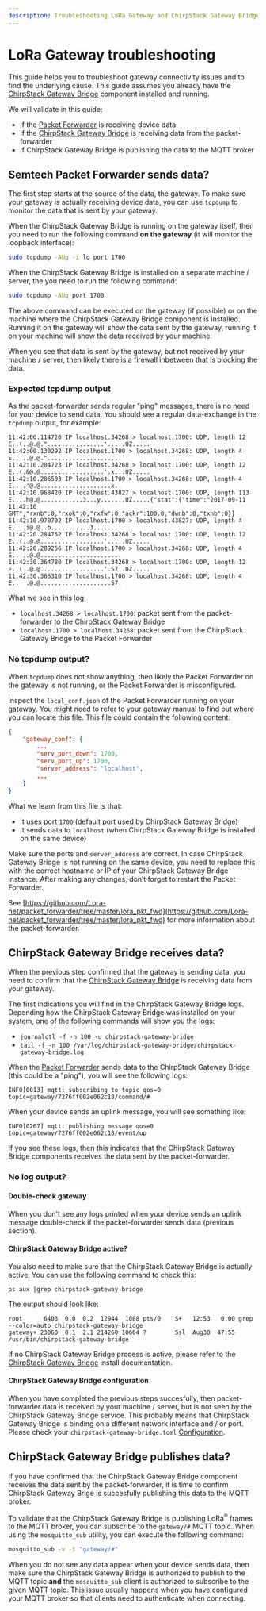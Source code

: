 ```yaml
---
description: Troubleshooting LoRa Gateway and ChirpStack Gateway Bridge issues.
---
```


# LoRa Gateway troubleshooting

This guide helps you to troubleshoot gateway connectivity issues and to find the
underlying cause. This guide assumes you already have the
[ChirpStack Gateway Bridge](../../../gateway-bridge/index.md) component installed and running.

We will validate in this guide:

* If the [Packet Forwarder](https://github.com/lora-net/packet_forwarder) is receiving device data
* If the [ChirpStack Gateway Bridge](../../../gateway-bridge/index.md) is receiving data from the packet-forwarder
* If ChirpStack Gateway Bridge is publishing the data to the MQTT broker

## Semtech Packet Forwarder sends data?

The first step starts at the source of the data, the gateway. To make sure your
gateway is actually receiving device data, you can use `tcpdump` to monitor
the data that is sent by your gateway.

When the ChirpStack Gateway Bridge is running on the gateway itself, then you need
to run the following command **on the gateway** (it will monitor the loopback interface):

```bash
sudo tcpdump -AUq -i lo port 1700
```

When the ChirpStack Gateway Bridge is installed on a separate machine / server, the
you need to run the following command:

```bash
sudo tcpdump -AUq port 1700
```

The above command can be executed on the gateway (if possible) or on the
machine where the ChirpStack Gateway Bridge component is installed. Running it
on the gateway will show the data sent by the gateway, running it on your
machine will show the data received by your machine.

When you see that data is sent by the gateway, but not received by your
machine / server, then likely there is a firewall inbetween that is blocking
the data.

### Expected tcpdump output

As the packet-forwarder sends regular "ping" messages, there is no need for
your device to send data. You should see a regular data-exchange in the
`tcpdump` output, for example:

```text
11:42:00.114726 IP localhost.34268 > localhost.1700: UDP, length 12
E..(..@.@."................'.....UZ.....
11:42:00.130292 IP localhost.1700 > localhost.34268: UDP, length 4
E.. ..@.@.".....................
11:42:10.204723 IP localhost.34268 > localhost.1700: UDP, length 12
E..(.&@.@..................'.x...UZ.....
11:42:10.206503 IP localhost.1700 > localhost.34268: UDP, length 4
E.. .'@.@....................x..
11:42:10.968420 IP localhost.43827 > localhost.1700: UDP, length 113
E....h@.@............3...y.......UZ.....{"stat":{"time":"2017-09-11 11:42:10 GMT","rxnb":0,"rxok":0,"rxfw":0,"ackr":100.0,"dwnb":0,"txnb":0}}
11:42:10.970702 IP localhost.1700 > localhost.43827: UDP, length 4
E.. .i@.@..b...........3........
11:42:20.284752 IP localhost.34268 > localhost.1700: UDP, length 12
E..(..@.@..................'.....UZ.....
11:42:20.289256 IP localhost.1700 > localhost.34268: UDP, length 4
E.. ..@.@.......................
11:42:30.364780 IP localhost.34268 > localhost.1700: UDP, length 12
E..( .@.@..................'.S7..UZ.....
11:42:30.366310 IP localhost.1700 > localhost.34268: UDP, length 4
E..  .@.@....................S7.
```

What we see in this log:

* `localhost.34268 > localhost.1700`: packet sent from the packet-forwarder to the ChirpStack Gateway Bridge
* `localhost.1700 > localhost.34268`: packet sent from the ChirpStack Gateway Bridge to the Packet Forwarder


### No tcpdump output?

When `tcpdump` does not show anything, then likely the Packet Forwarder on
the gateway is not running, or the Packet Forwarder is misconfigured.

Inspect the `local_conf.json` of the Packet Forwarder running on your gateway.
You might need to refer to your gateway manual to find out where you can locate
this file. This file could contain the following content:

```json
{
    "gateway_conf": {
        ...
        "serv_port_down": 1700,
        "serv_port_up": 1700,
        "server_address": "localhost",
        ...
    }
}
```

What we learn from this file is that:

* It uses port `1700` (default port used by ChirpStack Gateway Bridge)
* It sends data to `localhost` (when ChirpStack Gateway Bridge is installed on the same device)

Make sure the ports and `server_address` are correct. In case ChirpStack Gateway
Bridge is not running on the same device, you need to replace this with
the correct hostname or IP of your ChirpStack Gateway Bridge instance. After making
any changes, don’t forget to restart the Packet Forwarder.

See [https://github.com/Lora-net/packet_forwarder/tree/master/lora_pkt_fwd](https://github.com/Lora-net/packet_forwarder/tree/master/lora_pkt_fwd)
for more information about the packet-forwarder.

## ChirpStack Gateway Bridge receives data?

When the previous step confirmed that the gateway is sending data, you need to
confirm that the [ChirpStack Gateway Bridge](../../../gateway-bridge/index.md) is receiving
data from your gateway.

The first indications you will find in the ChirpStack Gateway Bridge logs. Depending
how the ChirpStack Gateway Bridge was installed on your system, one of the following
commands will show you the logs:

* `journalctl -f -n 100 -u chirpstack-gateway-bridge`
* `tail -f -n 100 /var/log/chirpstack-gateway-bridge/chirpstack-gateway-bridge.log`

When the [Packet Forwarder](https://github.com/lora-net/packet_forwarder) sends
data to the ChirpStack Gateway Bridge (this could be a "ping"), you will see the following logs:

```text
INFO[0013] mqtt: subscribing to topic qos=0 topic=gateway/7276ff002e062c18/command/#
```

When your device sends an uplink message, you will see something like:

```text
INFO[0267] mqtt: publishing message qos=0 topic=gateway/7276ff002e062c18/event/up
```

If you see these logs, then this indicates that the ChirpStack Gateway Bridge
components receives the data sent by the packet-forwarder.

### No log output?

#### Double-check gateway

When you don't see any logs printed when your device sends an uplink message
double-check if the packet-forwarder sends data (previous section).

#### ChirpStack Gateway Bridge active?

You also need to make sure that the ChirpStack Gateway Bridge is actually active.
You can use the following command to check this:

```
ps aux |grep chirpstack-gateway-bridge
```

The output should look like:

```text
root      6403  0.0  0.2  12944  1088 pts/0    S+   12:53   0:00 grep --color=auto chirpstack-gateway-bridge
gateway+ 23060  0.1  2.1 214260 10664 ?        Ssl  Aug30  47:55 /usr/bin/chirpstack-gateway-bridge
```

If no ChirpStack Gateway Bridge process is active, please refer to the
[ChirpStack Gateway Bridge](../../../gateway-bridge/index.md) install
documentation.

#### ChirpStack Gateway Bridge configuration

When you have completed the previous steps succesfully, then packet-forwarder
data is received by your machine / server, but is not seen by the ChirpStack Gateway Bridge service.
This probably means that ChirpStack Gateway Bridge is binding on a different network
interface and / or port. Please check your `chirpstack-gateway-bridge.toml` [Configuration](../../../gateway-bridge/install/config.md).

## ChirpStack Gateway Bridge publishes data?

If you have confirmed that the ChirpStack Gateway Bridge component receives the
data sent by the packet-forwarder, it is time to confirm ChirpStack Gateway Brige is
succesfully publishing this data to the MQTT broker.

To validate that the ChirpStack Gateway Bridge is publishing LoRa<sup>&reg;</sup> frames to the MQTT
broker, you can subscribe to the `gateway/#` MQTT topic. When using the
`mosquitto_sub` utility, you can execute the following command:

```bash
mosquitto_sub -v -t "gateway/#"
```

When you do not see any data appear when your device sends data, then make sure
the ChirpStack Gateway Bridge is authorized to publish to the MQTT topic **and**
the `mosquitto_sub` client is authorized to subscribe to the given MQTT topic.
This issue usually happens when you have configured your MQTT broker so that
clients need to authenticate when connecting.
